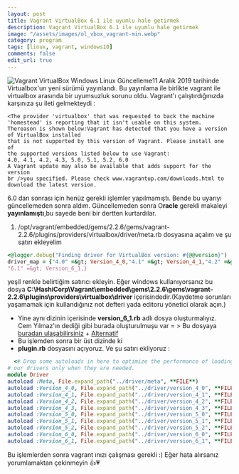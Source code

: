 ```yaml
---
layout: post
title: Vagrant VirtualBox 6.1 ile uyumlu hale getirmek
description: Vagrant VirtualBox 6.1 ile uyumlu hale getirmek
image: "/assets/images/ol_vbox_vagrant-min.webp"
category: program
tags: [linux, vagrant, windows10]
comments: false
edit_url: true
---
```


![Vagrant VirtualBox Windows Linux Güncelleme](/assets/images/ol_vbox_vagrant-min.webp)11 Aralık 2019 tarihinde Virtualbox'un yeni sürümü yayınlandı. Bu yayınlama ile birlikte vagrant ile virtualbox arasında bir uyumsuzluk sorunu oldu. Vagrant'ı çalıştırdığınızda karşınıza şu ileti gelmekteydi :

<!-- excerpt separator -->

```shell
<The provider 'virtualbox' that was requested to back the machine
'homestead' is reporting that it isn't usable on this system.
Thereason is shown below:Vagrant has detected that you have a version of VirtualBox installed
that is not supported by this version of Vagrant. Please install one of
the supported versions listed below to use Vagrant:
4.0, 4.1, 4.2, 4.3, 5.0, 5.1, 5.2, 6.0
A Vagrant update may also be available that adds support for the version
br />you specified. Please check www.vagrantup.com/downloads.html to download the latest version.

```

6.0 dan sonrası için henüz gerekli işlemler yapılmamıştı. Bende bu uyarıyı güncellemeden sonra aldım. Güncellemeden sonra O**racle** gerekli makaleyi **yayınlamıştı**,bu sayede beni bir dertten kurtardılar.

1.  /opt/vagrant/embedded/gems/2.2.6/gems/vagrant-2.2.6/plugins/providers/virtualbox/driver/meta.rb dosyasına açalım ve şu satırı ekleyelim

```ruby
<@logger.debug("Finding driver for VirtualBox version: #{@@version}")
driver_map = {"4.0" =&gt; Version_4_0,"4.1" =&gt; Version_4_1,"4.2" =&gt; Version_4_2,"4.3" =&gt; Version_4_3,"5.0" =&gt; Version_5_0,"5.1" =&gt; Version_5_1,"5.2" =&gt; Version_5_2,<br />"6.0" =&gt; Version_6_0,
"6.1" =&gt; Version_6_1,}

```

yeşil renkle belirtiğim satırıcı ekleyin. Eğer windows kullanıyorsanız bu dosya **C:\HashiCorp\Vagrant\embedded\gems\2.2.6\gems\vagrant-2.2.6\plugins\providers\virtualbox\driver** içerisindedir.(Kaydetme sorunları yaşamamak için kullandığınız not defteri yada editoru yönetici olarak açın.)

- Yine aynı dizinin içerisinde **version_6_1.rb** adlı dosya oluşturmalıyız. Cem Yılmaz'ın dediği gibi burada oluşturulmuşu var = > Bu dosyaya [buradan ulaşabilirsiniz](http://www.coter.net/upload/version_6_1.rb) + [Alternatif](http://www.mediafire.com/file/wzq4l2xe6ul2dnw/version_6_1.rb/file)
- Bu işlemden sonra bir üst dizinde ki
- **plugin.rb** dosyasını açıyoruz. Ve şu satırı ekliyoruz :

```ruby
  <# Drop some autoloads in here to optimize the performance of loading
# our drivers only when they are needed.
module Driver
autoload :Meta, File.expand_path("../driver/meta", **FILE**)
autoload :Version_4_0, File.expand_path("../driver/version_4_0", **FILE**)
autoload :Version_4_1, File.expand_path("../driver/version_4_1", **FILE**)
autoload :Version_4_2, File.expand_path("../driver/version_4_2", **FILE**)
autoload :Version_4_3, File.expand_path("../driver/version_4_3", **FILE**)
autoload :Version_5_0, File.expand_path("../driver/version_5_0", **FILE**)
autoload :Version_5_1, File.expand_path("../driver/version_5_1", **FILE**)
autoload :Version_5_2, File.expand_path("../driver/version_5_2", **FILE**)
autoload :Version_6_0, File.expand_path("../driver/version_6_0", **FILE**)
autoload :Version_6_1, File.expand_path("../driver/version_6_1", **FILE**)

```

Bu işlemlerden sonra vagrant ınızı çalışması gerekli :) Eğer hata alırsanız yorumlamaktan çekinmeyin 👍💗
